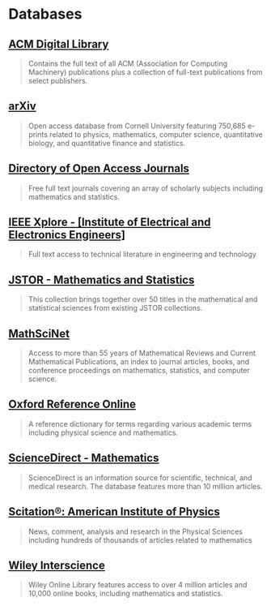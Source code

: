 # Databases

## [ACM Digital Library](http://summit.csuci.edu/login?url=http://portal.acm.org/)

> Contains the full text of all ACM \(Association for Computing Machinery\) publications plus a collection of full-text publications from select publishers.

## [arXiv](http://arxiv.org/)

> Open access database from Cornell University featuring 750,685 e-prints related to physics, mathematics, computer science, quantitative biology, and quantitative finance and statistics.

## [Directory of Open Access Journals](http://www.doaj.org/)

> Free full text journals covering an array of scholarly subjects including mathematics and statistics.

## [IEEE Xplore - \[Institute of Electrical and Electronics Engineers\]](http://summit.csuci.edu/login?url=http://ieeexplore.ieee.org/Xplore/dynhome.jsp)

> Full text access to technical literature in engineering and technology

## [JSTOR - Mathematics and Statistics](https://www-jstor-org.summit.csuci.edu/subject/mathematics)

> This collection brings together over 50 titles in the mathematical and statistical sciences from existing JSTOR collections.

## [MathSciNet](http://summit.csuci.edu:2048/login?url=http://www.ams.org/mathscinet)

> Access to more than 55 years of Mathematical Reviews and Current Mathematical Publications, an index to journal articles, books, and conference proceedings on mathematics, statistics, and computer science.

## [Oxford Reference Online](http://summit.csuci.edu:2048/login?url=http://www.oxfordreference.com)

> A reference dictionary for terms regarding various academic terms including physical science and mathematics.

## [ScienceDirect - Mathematics](http://summit.csuci.edu:2048/login?url=http://www.sciencedirect.com/science?_ob=BrowseListURL&_type=subject&subjColl=20&zone=brws&_acct=C000059554&_version=1&_urlVersion=0&_userid=521370&md5=d437f7324b81b8b61534916b8b9a04bb)

> ScienceDirect is an information source for scientific, technical, and medical research. The database features more than 10 million articles.

## [Scitation®: American Institute of Physics](http://summit.csuci.edu/login?url=http://www.scitation.org/)

> News, comment, analysis and research in the Physical Sciences including hundreds of thousands of articles related to mathematics

## [Wiley Interscience](http://summit.csuci.edu:2048/login?url=http://onlinelibrary.wiley.com)

> Wiley Online Library features access to over 4 million articles and 10,000 online books, including mathematics and statistics.



